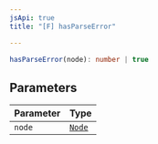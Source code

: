 ```yaml
---
jsApi: true
title: "[F] hasParseError"

---
```

```ts
hasParseError(node): number | true
```

## Parameters

| Parameter | Type |
| :------ | :------ |
| `node` | [`Node`](../type-aliases/Node.md) |
